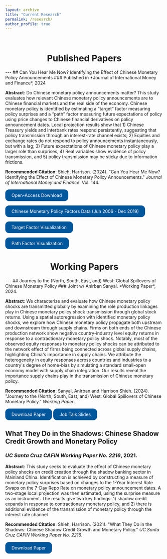 ```yaml
---
layout: archive
title: "Current Research"
permalink: /research/
author_profile: true
---
```


<br>

<h1 style="text-align: center;">Published Papers </h1>
---
## Can You Hear Me Now? Identifying the Effect of Chinese Monetary Policy Announcements 
### Published in *Journal of International Money and Finance*, 2024

**Abstract**: Do Chinese monetary policy announcements matter? This study evaluates how relevant Chinese monetary policy announcements are to Chinese financial markets and the real side of the economy. Chinese monetary policy is identified by estimating a “target” factor measuring policy surprises and a “path” factor measuring future expectations of policy using price changes to Chinese financial derivatives on policy announcement dates. Local projection results show that 1) Chinese Treasury yields and interbank rates respond persistently, suggesting that policy transmission through an interest-rate channel exists; 2) Equities and exchange rates do not respond to policy announcements instantaneously, but with a lag; 3) Future expectations of Chinese monetary policy play a larger role than surprises, 4) Real variables show evidence of policy transmission, and 5) policy transmission may be sticky due to information frictions.

**Recommended Citation**: Shieh, Harrison. (2024). "Can You Hear Me Now? Identifying the Effect of Chinese Monetary Policy Announcements." *Journal of International Money and Finance*. Vol. 144.
<br>

<a href="https://doi.org/10.1016/j.jimonfin.2024.103078" style="display: inline-block; background-color: #00579C; color: white; padding: 10px 20px; text-align: center; text-decoration: none; font-size: inherit; border-radius: 12px; transition: background-color 0.3s;">Open-Access Download</a>

<a href="/files/ChinaMPFactors_Dec2019.xlsx" style="display: inline-block; background-color: #00579C; color: white; padding: 10px 20px; text-align: center; text-decoration: none; font-size: inherit; border-radius: 12px; transition: background-color 0.3s;">Chinese Monetary Policy Factors Data (Jun 2006 - Dec 2019) </a>

<a href="/files/TargetFactorShare.png" style="display: inline-block; background-color: #00579C; color: white; padding: 10px 20px; text-align: center; text-decoration: none; font-size: inherit; border-radius: 12px; transition: background-color 0.3s;">Target Factor Visualization </a>

<a href="/files/PathFactorShare.png" style="display: inline-block; background-color: #00579C; color: white; padding: 10px 20px; text-align: center; text-decoration: none; font-size: inherit; border-radius: 12px; transition: background-color 0.3s;">Path Factor Visualization </a>

<h1 style="text-align: center;"> Working Papers </h1>
---
## Journey to the (North, South, East, and) West: Global Spillovers of Chinese Monetary Policy
### Joint w/ Anirban Sanyal. *Working Paper*, 2024. 

**Abstract**: We characterize and evaluate how Chinese monetary policy shocks are transmitted globally by examining the role production linkages play in Chinese monetary policy shock transmission through global stock returns. Using a spatial autoregression with identified monetary policy shocks, we explore how Chinese monetary policy propagate both upstream and downstream through supply chains. Firms on both ends of the Chinese production network show negative country-industry level equity returns in response to a contractionary monetary policy shock. Notably, most of the observed equity responses to monetary policy shocks can be attributed to the network effect of firms being connected across global supply chains, highlighting China's importance in supply chains. We attribute the heterogeneity in equity responses across countries and industries to a country's degree of home-bias by simulating a standard small-open economy model with supply chain integration. Our results reveal the importance supply chains play in the transmission of Chinese monetary policy.

**Recommended Citation**: Sanyal, Anirban and Harrison Shieh. (2024). "Journey to the (North, South, East, and) West: Global Spillovers of Chinese Monetary Policy." *Working Paper*.
<br>

<a href="https://www.dropbox.com/scl/fi/p0v4uft876uvmki9kid4i/PBOCGlobalSpillovers.pdf?rlkey=ufp7dmio3ay2l38ntshugrd7p&dl=0" style="display: inline-block; background-color: #00579C; color: white; padding: 10px 20px; text-align: center; text-decoration: none; font-size: inherit; border-radius: 12px; transition: background-color 0.3s;">Download Paper</a> <a href="https://www.dropbox.com/scl/fi/p0v4uft876uvmki9kid4i/PBOCGlobalSpillovers.pdf?rlkey=ufp7dmio3ay2l38ntshugrd7p&dl=0" style="display: inline-block; background-color: #00579C; color: white; padding: 10px 20px; text-align: center; text-decoration: none; font-size: inherit; border-radius: 12px; transition: background-color 0.3s;">Job Talk Slides</a>

## What They Do in the Shadows: Chinese Shadow Credit Growth and Monetary Policy
### *UC Santa Cruz CAFIN Working Paper No. 2216*, 2021. 

**Abstract**: This study seeks to evaluate the effect of Chinese monetary policy shocks on credit creation through the shadow banking sector in Mainland China. Identification is achieved by constructing a measure of monetary policy surprises based on changes to the 1-Year Interest Rate Swaps on the 7-Day Repo Rate on monetary policy announcement dates. A two-stage local projection was then estimated, using the surprise measure as an instrument. The results give two key findings: 1) shadow credit expands in response to contractionary monetary policy, and 2) there is additional evidence of the transmission of monetary policy through the interest rate channel 

**Recommended Citation**: Shieh, Harrison. (2021). "What They Do in the Shadows: Chinese Shadow Credit Growth and Monetary Policy." *UC Santa Cruz CAFIN Working Paper No. 2216*.
<br>

<a href="https://www.dropbox.com/scl/fi/98b9zejekfnpkmukcmnwz/ChinaShadowMP_Manuscript_v1.pdf?rlkey=hllynt18v7fl3xvb5sfl8yfkp&dl=0" style="display: inline-block; background-color: #00579C; color: white; padding: 10px 20px; text-align: center; text-decoration: none; font-size: inherit; border-radius: 12px; transition: background-color 0.3s;">Download Paper</a>





